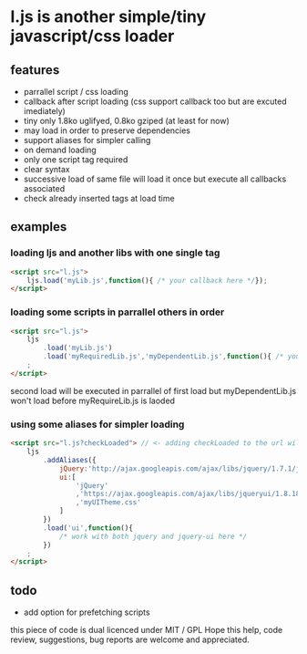 # l.js is another simple/tiny javascript/css loader 

## features
- parrallel script / css loading
- callback after script loading (css support callback too but are excuted imediately)
- tiny only 1.8ko uglifyed, 0.8ko gziped (at least for now)
- may load in order to preserve dependencies
- support aliases for simpler calling
- on demand loading
- only one script tag required
- clear syntax
- successive load of same file will load it once but execute all callbacks associated
- check already inserted tags at load time

## examples

### loading ljs and another libs with one single tag
```html
<script src="l.js">
	ljs.load('myLib.js',function(){ /* your callback here */});
</script>
```

### loading some scripts in parrallel others in order
```html
<script src="l.js">
	ljs
		.load('myLib.js')
		.load('myRequiredLib.js','myDependentLib.js',function(){ /* your callback here */})
	;
</script>
```
second load will be executed in parrallel of first load but myDependentLib.js won't load before myRequireLib.js is laoded

### using some aliases for simpler loading
```html
<script src="l.js?checkLoaded"> // <- adding checkLoaded to the url will check already inserted script/link tags
	ljs
		.addAliases({
			jQuery:'http://ajax.googleapis.com/ajax/libs/jquery/1.7.1/jquery.min.js#jqueryId' // <- script tag will have attribute id=jqueryId
			ui:[
				'jQuery'
				,'https://ajax.googleapis.com/ajax/libs/jqueryui/1.8.18/jquery-ui.min.js'
				,'myUITheme.css'
			]
		})
		.load('ui',function(){
			/* work with both jquery and jquery-ui here */
		})
	;
</script>
```
	
## todo
- add option for prefetching scripts
	
this piece of code is dual licenced under MIT / GPL
Hope this help, code review, suggestions, bug reports are welcome and appreciated.
